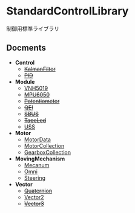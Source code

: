 # StandardControlLibrary
制御用標準ライブラリ

## Docments
- **Control**
    - ~~[KalmanFilter](Documents/Control/KalmanFilter.md)~~
    - ~~[PID](Documents/Control/PID.md)~~
- **Module**
    - [VNH5019](Documents/Module/VNH5019.md)
    - ~~[MPU6050](Documents/Module/MPU6050.md)~~
    - ~~[Potentiometer](Documents/Module/Potentiometer.md)~~
    - ~~[QEI](Documents/Module/QEI.md)~~
    - ~~[SBUS](Documents/Module/SBUS.md)~~
    - ~~[TapeLed](Documents/Module/TapeLed.md)~~
    - ~~[USS](Documents/Module/USS.md)~~
- **Motor**
    - [MotorData](Documents/Motor/MotorData.md)
    - [MotorCollection](Documents/Motor/MotorCollection.md)
    - [GearboxCollection](Documents/Motor/GearboxCollection.md)
- **MovingMechanism**
    - [Mecanum](Documents/MovingMechanism/Mecanum.md)
    - [Omni](Documents/MovingMechanism/Omni.md)
    - [Steering](Documents/MovingMechanism/Steering.md)
- **Vector**
    - ~~[Quaternion](Documents/Vector/Quaternion.md)~~
    - [Vector2](Documents/Vector/Vector2.md)
    - ~~[Vector3](Documents/Vector/Vector3.md)~~